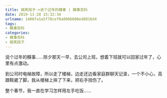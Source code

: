 ```yaml
---
title: 搞笑段子->说个过年的糗事 | 糗事百科
date: 2019-11-28 15:32:34
urlname: 1406fa1a5f78cef0a890b608ed8816d4
tags: 
- 糗事百科
categories:
- 糗事百科
- 搞笑段子
---
```

说个过年的糗事……除夕那天一早，去公司上班，想着下班就可以回家过年了，心里有点激动。

到公司时电梯故障，所以走了楼梯，边走还边看家庭群聊天记录，一个不小心，高跟鞋崴了脚，我从楼梯上摔了下来，把右手扭伤了。

整个春节，我一直在学习怎样用左手吃饭……


